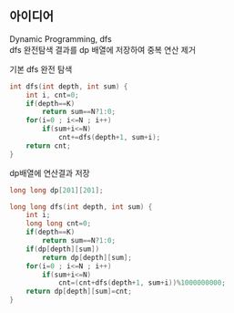 ## 아이디어
Dynamic Programming, dfs  
dfs 완전탐색 결과를 dp 배열에 저장하여 중복 연산 제거  
  
기본 dfs 완전 탐색
```c
int dfs(int depth, int sum) {
	int i, cnt=0;
	if(depth==K)
		return sum==N?1:0;
	for(i=0 ; i<=N ; i++)
		if(sum+i<=N)
			cnt+=dfs(depth+1, sum+i);
	return cnt;
}
```
dp배열에 연산결과 저장
```c
long long dp[201][201];

long long dfs(int depth, int sum) {
	int i;
	long long cnt=0;
	if(depth==K)
		return sum==N?1:0;
	if(dp[depth][sum])
		return dp[depth][sum];
	for(i=0 ; i<=N ; i++)
		if(sum+i<=N)
			cnt=(cnt+dfs(depth+1, sum+i))%1000000000;
	return dp[depth][sum]=cnt;
}
```
